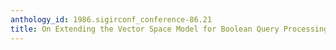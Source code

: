 ```yaml
---
anthology_id: 1986.sigirconf_conference-86.21
title: On Extending the Vector Space Model for Boolean Query Processing
---
```

